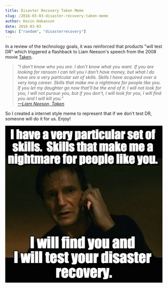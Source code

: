 ```yaml
---
title: Disaster Recovery Taken Meme
slug: /2016-03-03-disaster-recovery-taken-meme
author: Kevin Hakanson
date: 2016-03-03
tags: ["random", "disasterrecovery"]
---
```

In a review of the technology goals, it was reinforced that products "will test DR" which triggered a flashback to Liam Neeson's speech from the 2008 movie [Taken](http://www.imdb.com/title/tt0936501/).

> _"I don't know who you are. I don't know what you want. If you are looking for ransom I can tell you I don't have money, but what I do have are a very particular set of skills. Skills I have acquired over a very long career. Skills that make me a nightmare for people like you. If you let my daughter go now that'll be the end of it. I will not look for you, I will not pursue you, but if you don't, I will look for you, I will find you and I will kill you."  
> [—Liam Neeson, Taken](https://www.youtube.com/watch?v=jZOywn1qArI)_

So I created a internet style meme to represent that if we don't test DR, someone will do it for us. Enjoy!

![DR Taken Meme](images/DR+Taken+Meme.png)